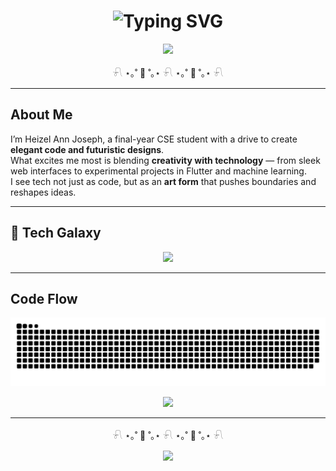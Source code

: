 <h1 align="center">
  <img src="https://readme-typing-svg.herokuapp.com?font=Orbitron&size=35&duration=3000&pause=1000&color=FF1493&center=true&vCenter=true&width=600&lines=Heizel+Ann+Joseph;Final+Year+B.Tech+CSE+Student;Web+Development+Enthusiast;Crafting+Futuristic+Ideas" alt="Typing SVG" />
</h1>

<!-- ✨ Neon Banner with Quote -->
<p align="center">
  <img src="https://capsule-render.vercel.app/api?type=rect&color=FF1493&height=100&section=header&text=Practice%20makes%20perfect,%20debugging%20makes%20legends&fontSize=22&fontAlign=50&fontColor=ffffff&animation=twinkling"/>
</p>

<!-- 🎀 Pink Ribbon Decoration -->
<p align="center">
  𓍯 ⋆｡˚ 🎀 ˚｡⋆ 𓍯 ⋆｡˚ 🎀 ˚｡⋆ 𓍯
</p>

---

## About Me  
I’m Heizel Ann Joseph, a final-year CSE student with a drive to create **elegant code and futuristic designs**.  
What excites me most is blending **creativity with technology** — from sleek web interfaces to experimental projects in Flutter and machine learning.  
I see tech not just as code, but as an **art form** that pushes boundaries and reshapes ideas.  

---

## 🚀 Tech Galaxy  
<p align="center">
  <img src="https://skillicons.dev/icons?i=html,css,js,flutter,react,git,figma" />
</p>

---

## Code Flow  
<p align="center">
  <img src="https://github.com/Platane/snk/raw/output/github-contribution-grid-snake.svg" alt="snake animation" />
</p>

<p align="center">
  <img src="https://github-widgetbox.vercel.app/api/profile?username=heizelannjoseph&data=followers,repositories,stars,commits&theme=radical" />
</p>

---

<!-- 🎀 Pink Ribbon Footer -->
<p align="center">
  𓍯 ⋆｡˚ 🎀 ˚｡⋆ 𓍯 ⋆｡˚ 🎀 ˚｡⋆ 𓍯
</p>

<p align="center">
  <img src="https://capsule-render.vercel.app/api?type=waving&color=FF69B4&height=120&section=footer"/>
</p>
